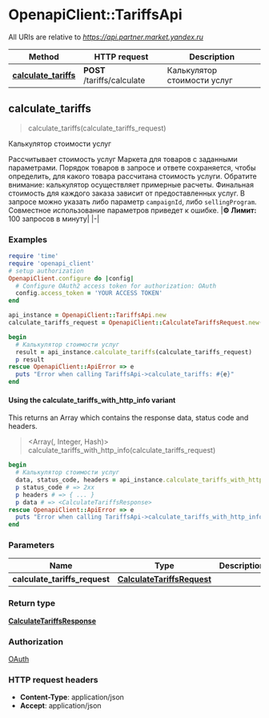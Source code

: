 # OpenapiClient::TariffsApi

All URIs are relative to *https://api.partner.market.yandex.ru*

| Method | HTTP request | Description |
| ------ | ------------ | ----------- |
| [**calculate_tariffs**](TariffsApi.md#calculate_tariffs) | **POST** /tariffs/calculate | Калькулятор стоимости услуг |


## calculate_tariffs

> <CalculateTariffsResponse> calculate_tariffs(calculate_tariffs_request)

Калькулятор стоимости услуг

Рассчитывает стоимость услуг Маркета для товаров с заданными параметрами. Порядок товаров в запросе и ответе сохраняется, чтобы определить, для какого товара рассчитана стоимость услуги.  Обратите внимание: калькулятор осуществляет примерные расчеты. Финальная стоимость для каждого заказа зависит от предоставленных услуг.  В запросе можно указать либо параметр `campaignId`, либо `sellingProgram`. Совместное использование параметров приведет к ошибке.  |**⚙️ Лимит:** 100 запросов в минуту| |-| 

### Examples

```ruby
require 'time'
require 'openapi_client'
# setup authorization
OpenapiClient.configure do |config|
  # Configure OAuth2 access token for authorization: OAuth
  config.access_token = 'YOUR ACCESS TOKEN'
end

api_instance = OpenapiClient::TariffsApi.new
calculate_tariffs_request = OpenapiClient::CalculateTariffsRequest.new({parameters: OpenapiClient::CalculateTariffsParametersDTO.new, offers: [OpenapiClient::CalculateTariffsOfferDTO.new({category_id: 3.56, price: 3.56, length: 3.56, width: 3.56, height: 3.56, weight: 3.56})]}) # CalculateTariffsRequest | 

begin
  # Калькулятор стоимости услуг
  result = api_instance.calculate_tariffs(calculate_tariffs_request)
  p result
rescue OpenapiClient::ApiError => e
  puts "Error when calling TariffsApi->calculate_tariffs: #{e}"
end
```

#### Using the calculate_tariffs_with_http_info variant

This returns an Array which contains the response data, status code and headers.

> <Array(<CalculateTariffsResponse>, Integer, Hash)> calculate_tariffs_with_http_info(calculate_tariffs_request)

```ruby
begin
  # Калькулятор стоимости услуг
  data, status_code, headers = api_instance.calculate_tariffs_with_http_info(calculate_tariffs_request)
  p status_code # => 2xx
  p headers # => { ... }
  p data # => <CalculateTariffsResponse>
rescue OpenapiClient::ApiError => e
  puts "Error when calling TariffsApi->calculate_tariffs_with_http_info: #{e}"
end
```

### Parameters

| Name | Type | Description | Notes |
| ---- | ---- | ----------- | ----- |
| **calculate_tariffs_request** | [**CalculateTariffsRequest**](CalculateTariffsRequest.md) |  |  |

### Return type

[**CalculateTariffsResponse**](CalculateTariffsResponse.md)

### Authorization

[OAuth](../README.md#OAuth)

### HTTP request headers

- **Content-Type**: application/json
- **Accept**: application/json

